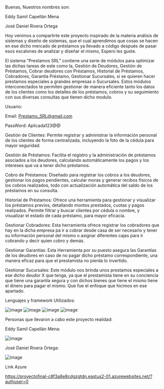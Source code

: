 Buenas, Nuestros nombres son:

Eddy Samil Capellán Mena

José Daniel Rivera Ortega


Hoy venimos a compartirte este proyecto inspirado de la materia análisis de sistemas y diseño de sistemas, que el cual aprendimos que cosas se hacen en ese dicho mercado de préstamos ya llevado a código después de pasar esos escalones de analizar y diseñar el mismo, Espero les guste.


El sistema “Prestamos SRL” contiene una serie de módulos para optimizar las dichas tareas de este como la, Gestión de Deudores, Gestión de Préstamos, Cobrar deudores con Préstamos, Historial de Préstamos, Cobradores, Garantía Préstamo, Gestionar Sucursales, si se quieren hacer prestamos especiales a grandes empresas o Sucursales. Estos módulos interconectados te permiten gestionar de manera eficiente tanto los datos de los clientes como los detalles de los préstamos, cobros y su seguimiento con sus diversas consultas que tienen dicho modulo.

Usuario:


Email: Prestamo_SRL@gmail.com

PassWord: Aplicada123@@


Gestión de Clientes:
Permite registrar y administrar la información personal de los clientes de forma centralizada, incluyendo la foto de la cédula para mayor seguridad.


Gestión de Préstamos:
Facilita el registro y la administración de préstamos asociados a los deudores, calculando automáticamente los pagos y los intereses que va a tener dicho préstamos.


Cobro de Préstamos:
Diseñado para registrar los cobros a los deudores, gestionar los pagos pendientes, calcular moras y generar recibos físicos de los cobros realizados, todo con actualización automática del saldo de los préstamos en su consulta.


Historial de Préstamos:
Ofrece una herramienta para gestionar y visualizar los préstamos previos, detallando montos prestados, cuotas y pagos realizados. Permite filtrar y buscar clientes por cédula o nombre, y visualizar el estado de cada préstamo, para mayor eficacia.


Gestionar Cobradores:
Esta herramienta ofrece registrar los cobradores que hay en la dicha empresa pa ir a cobrar desde casa de ser necesario y tener su información personal del mismo o asignar diferentes cajas para ir cobrando y decir quien cobro y demás.


Gestionar Garantías:
Esta Herramienta por su puesto asegura las Garantías de los deudores en caso de no pagar dicho préstamo correspondiente, una manera eficaz para que el prestamista no pierda lo invertido.


Gestionar Sucursales:
Este módulo nos brinda unos prestamos especiales a ese dicho deudor X que tenga, ya que el prestamista tiene en su conciencia que tiene una garantía segura y con dichos bienes que tiene el mismo tiene el dinero para pagar el mismo. Que fue el enfoque que hicimos en ese apartado.


Lenguajes y framework Utilizados: 


![image](https://github.com/user-attachments/assets/34c7b7cc-965a-4ea9-b88d-f7bcc18284da)
![image](https://github.com/user-attachments/assets/80de1e5b-c3ad-47fd-b09a-5e56d087cff2)
![image](https://github.com/user-attachments/assets/6cd00213-667e-4d2d-8618-9823400ebf30)
![image](https://github.com/user-attachments/assets/9789a8af-8ac6-4aab-85a6-1823eb625b69)


Personas que llevaron a cabo este proyecto realidad:


Eddy Samil Capellán Mena:


![image](https://github.com/user-attachments/assets/4031c4e9-ba45-42ed-aab6-fc81bd8cee02)


José Daniel Rivera Ortega:


![image](https://github.com/user-attachments/assets/79a026ad-12ca-4374-a007-4a801b81bd98)


Link Azure


https://proyectofinal-c8f3a8e8cdgzgtdn.eastus2-01.azurewebsites.net/?authuser=0
